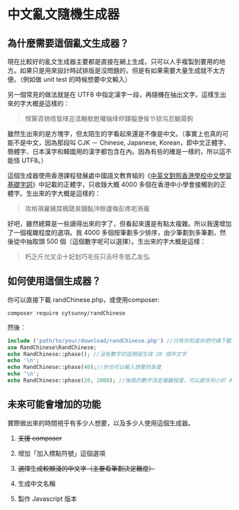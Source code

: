 # 中文亂文隨機生成器

## 為什麼需要這個亂文生成器？

現在比較好的亂文生成器主要都是直接在網上生成，只可以人手複製到要用的地方。如果只是用來設計時試排版是沒問題的，但是有如果需要大量生成就不太方便。（例如做 unit test 的時候想要中文輸入）

另一個常見的做法就是在 UTF8 中指定漢字一段，再隨機在抽出文字。這樣生出來的字大概是這樣的：

> 悍箳寊貈绺鶭缂迩泜輅歍銋囄轴埄侭鐸攛塰俟兯锁沟忍鳚苚鉤

雖然生出來的是方塊字，但太陌生的字看起來還是不像是中文。（事實上也真的可能不是中文，因為那段叫 CJK － Chinese, Japanese, Korean，即中文正體字、簡體字、日本漢字和韓國用的漢字都包含在內。因為有些的確是一樣的，所以這不能怪 UTF8。）

這個生成器使用香港課程發展處中國語文教育組的《[中英文對照香港學校中文學習基礎字詞](http://www.edbchinese.hk/lexlist_en/)》中記載的正體字，只收錄大概 4000 多個在香港中小學會接觸到的正體字。生出來的字大概是這樣的：

> 攻格瑣雇嬪腐楓蹉臭舖黏沖賒廬侮彭疼呃淅龐

好吧，雖然總算是一些讀得出來的字了，但看起來還是有點太複雜。所以我還增加了一個複雜程度的選項。我 4000  多個按筆劃多少排序，由少筆劃到多筆劃，然後從中抽取頭 500 個（這個數字呢可以選擇）。生出來的字大概是這樣：

> 朽乏斤允叉企十妃划巧毛任只舌吁冬低乙友弘

## 如何使用這個生成器？
你可以直接下載 randChinese.php，或使用composer:

```
composer require cytsunny/randChinese
```

然後：

```php
include ('path/to/your/download/randChinese.php') //只有你知道你把代碼下載到哪裡。請自行填寫正確的路徑。
use RandChinese\RandChinese;
echo RandChinese::phase(); //沒有數字的話預設生成 20 個中文字
echo '\n';
echo RandChinese::phase(40);//你也可以輸入想要的長度
echo '\n';
echo RandChinese::phase(20, 2000); //後面的數字決定複雜程度，可以是任何小於 4000 的數字
```

## 未來可能會增加的功能
實際做出來的時間視乎有多少人想要，以及多少人使用這個生成器。

1. ~~支援 composer~~

2. 增加「加入標點符號」這個選項

3. ~~選擇生成較顯淺的中文字（主要看筆劃決定難度）~~

4. 生成中文名稱

5. 製作 Javascript 版本
